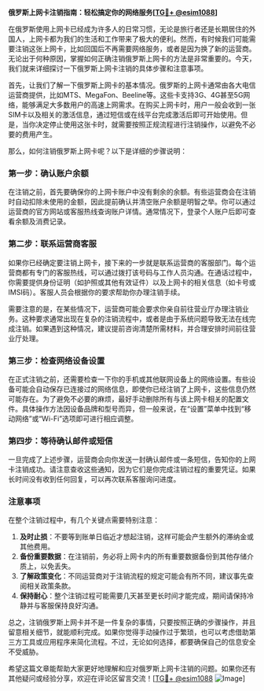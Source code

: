 **俄罗斯上网卡注销指南：轻松搞定你的网络服务[[TG💪+ @esim1088](https://t.me/s/esim1088)]**

在俄罗斯使用上网卡已经成为许多人的日常习惯，无论是旅行者还是长期居住的外国人，上网卡都为我们的生活和工作带来了极大的便利。然而，有时候我们可能需要注销这张上网卡，比如回国后不再需要网络服务，或者是因为换了新的运营商。无论出于何种原因，掌握如何正确注销俄罗斯上网卡的方法是非常重要的。今天，我们就来详细探讨一下俄罗斯上网卡注销的具体步骤和注意事项。

首先，让我们了解一下俄罗斯上网卡的基本情况。俄罗斯的上网卡通常由各大电信运营商提供，比如MTS、MegaFon、Beeline等。这些卡支持3G、4G甚至5G网络，能够满足大多数用户的高速上网需求。在购买上网卡时，用户一般会收到一张SIM卡以及相关的激活信息，通过短信或在线平台完成激活后即可开始使用。但是，当你决定停止使用这张卡时，就需要按照正规流程进行注销操作，以避免不必要的费用产生。

那么，如何注销俄罗斯上网卡呢？以下是详细的步骤说明：

### 第一步：确认账户余额

在注销之前，首先要确保你的上网卡账户中没有剩余的余额。有些运营商会在注销时自动扣除未使用的金额，因此提前确认并清空账户余额是明智之举。你可以通过运营商的官方网站或客服热线查询账户详情。通常情况下，登录个人账户后即可查看余额及消费记录。

### 第二步：联系运营商客服

如果你已经确定要注销上网卡，接下来的一步就是联系运营商的客服部门。每个运营商都有专门的客服热线，可以通过拨打该号码与工作人员沟通。在通话过程中，你需要提供身份证明（如护照或其他有效证件）以及上网卡的相关信息（如卡号或IMSI码）。客服人员会根据你的要求帮助你办理注销手续。

需要注意的是，在某些情况下，运营商可能会要求你亲自前往营业厅办理注销业务。这种要求通常出现在复杂的注销流程中，或者是由于系统问题导致无法在线完成注销。如果遇到这种情况，建议提前咨询清楚所需材料，并合理安排时间前往营业厅处理。

### 第三步：检查网络设备设置

在正式注销之前，还需要检查一下你的手机或其他联网设备上的网络设置。有些设备可能会自动保存已连接过的网络信息，即使你已经注销了上网卡，这些信息仍然可能存在。为了避免不必要的麻烦，最好手动删除所有与该上网卡相关的配置文件。具体操作方法因设备品牌和型号而异，但一般来说，在“设置”菜单中找到“移动网络”或“Wi-Fi”选项即可进行相应调整。

### 第四步：等待确认邮件或短信

一旦完成了上述步骤，运营商会向你发送一封确认邮件或一条短信，告知你的上网卡注销成功。请注意查收这些通知，因为它们是你完成注销过程的重要凭证。如果长时间没有收到任何回复，可以再次联系客服询问进度。

### 注意事项

在整个注销过程中，有几个关键点需要特别注意：

1. **及时止损**：不要等到账单日临近才想起注销，这样可能会产生额外的滞纳金或其他费用。
2. **备份重要数据**：在注销前，务必将上网卡内的所有重要数据备份到其他存储介质上，以免丢失。
3. **了解政策变化**：不同运营商对于注销流程的规定可能会有所不同，建议事先查阅相关政策条款。
4. **保持耐心**：整个注销过程可能需要几天甚至更长时间才能完成，期间请保持冷静并与客服保持良好沟通。

总之，注销俄罗斯上网卡并不是一件复杂的事情，只要按照正确的步骤操作，并且留意相关细节，就能顺利完成。如果你觉得手动操作过于繁琐，也可以考虑借助第三方工具或应用程序来简化流程。不过，无论如何选择，都要确保自己的信息安全不受威胁。

希望这篇文章能帮助大家更好地理解和应对俄罗斯上网卡注销的问题。如果你还有其他疑问或经验分享，欢迎在评论区留言交流！[[TG💪+ @esim1088](https://t.me/s/esim1088) ![Image](https://i.postimg.cc/4NQfJmqS/Snipaste-2025-05-13-00-14-12.png)]